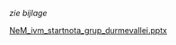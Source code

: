 *zie bijlage*

[NeM_ivm_startnota_grup_durmevallei.pptx](best/NeM_ivm_startnota_grup_durmevallei.pdf)

